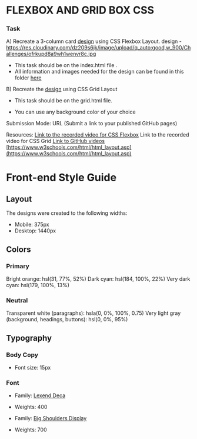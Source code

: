 # FLEXBOX AND GRID BOX CSS
### Task
A) Recreate a 3-column card [design](https://res.cloudinary.com/dz209s6jk/image/upload/q_auto:good,w_900/Challenges/ofrkupd8a9wh1wenvr8c.jpg) using CSS Flexbox  Layout.
design - https://res.cloudinary.com/dz209s6jk/image/upload/q_auto:good,w_900/Challenges/ofrkupd8a9wh1wenvr8c.jpg


- This task should be on the index.html file .
- All information and images needed for the design can be found in this folder [here](https://drive.google.com/drive/folders/1BMnIuvpsDB2n2EmHpcWD4aqSiN3_0a7T?usp=sharing)
 

B) Recreate the [design](https://drive.google.com/file/d/1agB-HQY_mq-P9KgCJQxqjXAcCqwbWfm6/view?usp=sharing) using CSS Grid Layout  

- This task should be on the grid.html file.

- You can use any background color of your choice


Submission  Mode: URL (Submit a link to your published GitHub pages)

Resources:
[Link to the recorded video for CSS Flexbox](https://youtu.be/WUBnyr-9tug)
Link to the recorded video for CSS Grid
[Link to GitHub videos](https://youtube.com/playlist?list=PLxuUHF3OiqfVlhMh2XaA7gx_NaavKM7C9)
[https://www.w3schools.com/html/html_layout.asp](https://www.w3schools.com/html/html_layout.asp)


# Front-end Style Guide

## Layout

The designs were created to the following widths:

- Mobile: 375px
- Desktop: 1440px

## Colors

### Primary

Bright orange: hsl(31, 77%, 52%)
Dark cyan: hsl(184, 100%, 22%)
Very dark cyan: hsl(179, 100%, 13%)

### Neutral

Transparent white (paragraphs): hsla(0, 0%, 100%, 0.75)
Very light gray (background, headings, buttons): hsl(0, 0%, 95%)

## Typography

### Body Copy

- Font size: 15px

### Font

- Family: [Lexend Deca](https://fonts.google.com/specimen/Lexend+Deca)
- Weights: 400

- Family: [Big Shoulders Display](https://fonts.google.com/specimen/Big+Shoulders+Display)
- Weights: 700